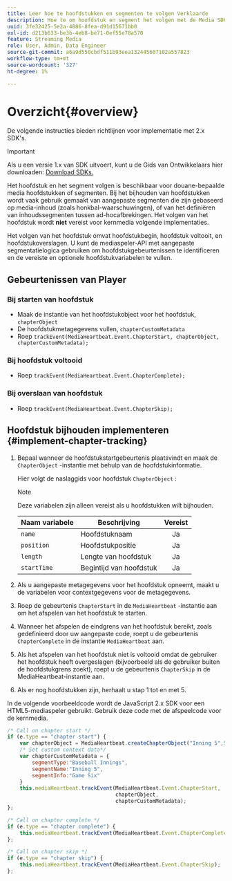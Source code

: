 ```yaml
---
title: Leer hoe te hoofdstukken en segmenten te volgen Verklaarde
description: Hoe te om hoofdstuk en segment het volgen met de Media SDK uit te voeren.
uuid: 3fe32425-5e2a-4886-8fea-d91d15671bb0
exl-id: d213b633-be3b-4eb8-be71-0ef55e78a570
feature: Streaming Media
role: User, Admin, Data Engineer
source-git-commit: a6a9d550cbdf511b93eea132445607102a557823
workflow-type: tm+mt
source-wordcount: '327'
ht-degree: 1%

---
```


# Overzicht{#overview}

De volgende instructies bieden richtlijnen voor implementatie met 2.x SDK&#39;s.

>[!IMPORTANT]
> 
> Als u een versie 1.x van SDK uitvoert, kunt u de Gids van Ontwikkelaars hier downloaden: [ Download SDKs.](/help/getting-started/download-sdks.md)

Het hoofdstuk en het segment volgen is beschikbaar voor douane-bepaalde media hoofdstukken of segmenten. Bij het bijhouden van hoofdstukken wordt vaak gebruik gemaakt van aangepaste segmenten die zijn gebaseerd op media-inhoud (zoals honkbal-waarschuwingen), of van het definiëren van inhoudssegmenten tussen ad-hocafbrekingen. Het volgen van het hoofdstuk wordt **niet** vereist voor kernmedia volgende implementaties.

Het volgen van het hoofdstuk omvat hoofdstukbegin, hoofdstuk voltooit, en hoofdstukoverslagen. U kunt de mediaspeler-API met aangepaste segmentatielogica gebruiken om hoofdstukgebeurtenissen te identificeren en de vereiste en optionele hoofdstukvariabelen te vullen.

## Gebeurtenissen van Player

### Bij starten van hoofdstuk

* Maak de instantie van het hoofdstukobject voor het hoofdstuk, `chapterObject`
* De hoofdstukmetagegevens vullen, `chapterCustomMetadata`
* Roep `trackEvent(MediaHeartbeat.Event.ChapterStart, chapterObject, chapterCustomMetadata);`

### Bij hoofdstuk voltooid

* Roep `trackEvent(MediaHeartbeat.Event.ChapterComplete);`

### Bij overslaan van hoofdstuk

* Roep `trackEvent(MediaHeartbeat.Event.ChapterSkip);`

## Hoofdstuk bijhouden implementeren {#implement-chapter-tracking}

1. Bepaal wanneer de hoofdstukstartgebeurtenis plaatsvindt en maak de `ChapterObject` -instantie met behulp van de hoofdstukinformatie.

   Hier volgt de naslaggids voor hoofdstuk `ChapterObject` :

   >[!NOTE]
   >
   >Deze variabelen zijn alleen vereist als u hoofdstukken wilt bijhouden.

   | Naam variabele | Beschrijving | Vereist |
   | --- | --- | :---: |
   | `name` | Hoofdstuknaam | Ja |
   | `position` | Hoofdstukpositie | Ja |
   | `length` | Lengte van hoofdstuk | Ja |
   | `startTime` | Begintijd van hoofdstuk | Ja |

1. Als u aangepaste metagegevens voor het hoofdstuk opneemt, maakt u de variabelen voor contextgegevens voor de metagegevens.
1. Roep de gebeurtenis `ChapterStart` in de `MediaHeartbeat` -instantie aan om het afspelen van het hoofdstuk te starten.
1. Wanneer het afspelen de eindgrens van het hoofdstuk bereikt, zoals gedefinieerd door uw aangepaste code, roept u de gebeurtenis `ChapterComplete` in de instantie `MediaHeartbeat` aan.
1. Als het afspelen van het hoofdstuk niet is voltooid omdat de gebruiker het hoofdstuk heeft overgeslagen (bijvoorbeeld als de gebruiker buiten de hoofdstukgrens zoekt), roept u de gebeurtenis `ChapterSkip` in de MediaHeartbeat-instantie aan.
1. Als er nog hoofdstukken zijn, herhaalt u stap 1 tot en met 5.

In de volgende voorbeeldcode wordt de JavaScript 2.x SDK voor een HTML5-mediaspeler gebruikt. Gebruik deze code met de afspeelcode voor de kernmedia.

```js
/* Call on chapter start */
if (e.type == "chapter start") {
    var chapterObject = MediaHeartbeat.createChapterObject("Inning 5",5,500,2500);
    /* Set custom context data*/
    var chapterCustomMetadata = {
        segmentType:"Baseball Innings",
        segmentName:"Inning 5",
        segmentInfo:"Game Six"
    }
    this.mediaHeartbeat.trackEvent(MediaHeartbeat.Event.ChapterStart,  
                                   chapterObject,  
                                   chapterCustomMetadata);
};

/* Call on chapter complete */
if (e.type == "chapter complete") {
    this.mediaHeartbeat.trackEvent(MediaHeartbeat.Event.ChapterComplete);
};

/* Call on chapter skip */
if (e.type == "chapter skip") {
    this.mediaHeartbeat.trackEvent(MediaHeartbeat.Event.ChapterSkip);
};
```
